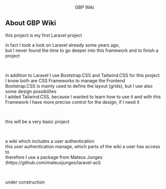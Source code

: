 <p align="center">GBP Wiki</p>

## About GBP Wiki

<p>this project is my first Laravel project</p>
<p>
    in fact I took a look on Laravel already some years ago,<br />
    but I never found the time to go deeper into this framework and to finish a project
</p>
<br />
<p>
    in addition to Laravel I use Bootstrap.CSS and Tailwind.CSS for this project<br />
    I know both are CSS Frameworks to manage the Frontend<br />
    Bootstrap.CSS is mainly used to define the layout (grids), but I use also some design possibilites<br />
    I added Tailwind.CSS, because I wanted to learn how to use it and with this Framework I have more precise control for the design, if I need it
</p>
<br />
<p>this will be a very basic project</p>
<br />
<p>
    a wiki which includes a user authentication<br />
    this user authentication manage, which parts of the wiki a user has access to<br />
    therefore I use a package from Mateus Junges (https://github.com/mateusjunges/laravel-acl)
</p>
<br />
<p>
    under construction
</p>
